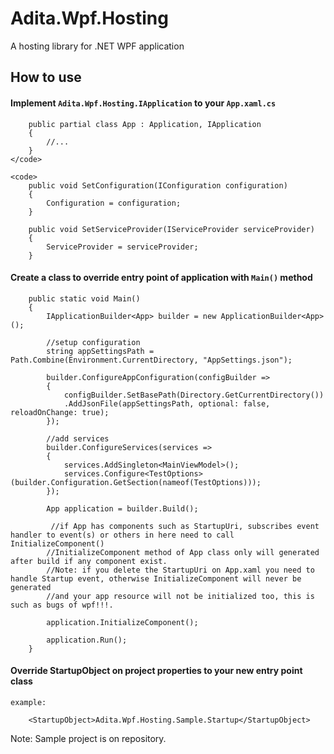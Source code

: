 # Adita.Wpf.Hosting

A hosting library for .NET WPF application

## How to use

#### Implement <code>Adita.Wpf.Hosting.IApplication</code> to your <code>App.xaml.cs</code>
    
   
        public partial class App : Application, IApplication
        {
            //...
        }
    </code>

    <code>
        public void SetConfiguration(IConfiguration configuration)
        {
            Configuration = configuration;
        }

        public void SetServiceProvider(IServiceProvider serviceProvider)
        {
            ServiceProvider = serviceProvider;
        }
    

 #### Create a class to override entry point of application with <code>Main()</code> method

	
		public static void Main()
        {
            IApplicationBuilder<App> builder = new ApplicationBuilder<App>();

            //setup configuration
            string appSettingsPath = Path.Combine(Environment.CurrentDirectory, "AppSettings.json");

            builder.ConfigureAppConfiguration(configBuilder =>
            {
                configBuilder.SetBasePath(Directory.GetCurrentDirectory())
                .AddJsonFile(appSettingsPath, optional: false, reloadOnChange: true);
            });

            //add services
            builder.ConfigureServices(services =>
            {
                services.AddSingleton<MainViewModel>();
                services.Configure<TestOptions>(builder.Configuration.GetSection(nameof(TestOptions)));
            });

            App application = builder.Build();

             //if App has components such as StartupUri, subscribes event handler to event(s) or others in here need to call InitializeComponent()
            //InitializeComponent method of App class only will generated after build if any component exist.
            //Note: if you delete the StartupUri on App.xaml you need to handle Startup event, otherwise InitializeComponent will never be generated
            //and your app resource will not be initialized too, this is such as bugs of wpf!!!.

            application.InitializeComponent();

            application.Run();
        }
	

 #### Override StartupObject on project properties to your new entry point class

    example:

        <StartupObject>Adita.Wpf.Hosting.Sample.Startup</StartupObject>


Note: Sample project is on repository.
    